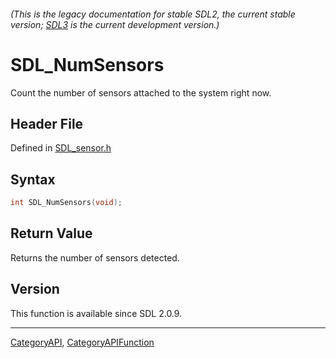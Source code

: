 ###### (This is the legacy documentation for stable SDL2, the current stable version; [SDL3](https://wiki.libsdl.org/SDL3/) is the current development version.)
# SDL_NumSensors

Count the number of sensors attached to the system right now.

## Header File

Defined in [SDL_sensor.h](https://github.com/libsdl-org/SDL/blob/SDL2/include/SDL_sensor.h)

## Syntax

```c
int SDL_NumSensors(void);

```

## Return Value

Returns the number of sensors detected.

## Version

This function is available since SDL 2.0.9.

----
[CategoryAPI](CategoryAPI), [CategoryAPIFunction](CategoryAPIFunction)

